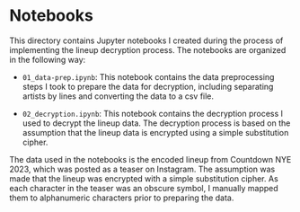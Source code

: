 # Notebooks

This directory contains Jupyter notebooks I created during the process of implementing the lineup decryption process. The notebooks are organized in the following way:

- `01_data-prep.ipynb`: This notebook contains the data preprocessing steps I took to prepare the data for decryption, including separating artists by lines and converting the data to a csv file.

- `02_decryption.ipynb`: This notebook contains the decryption process I used to decrypt the lineup data. The decryption process is based on the assumption that the lineup data is encrypted using a simple substitution cipher.

The data used in the notebooks is the encoded lineup from Countdown NYE 2023, which was posted as a teaser on Instagram. The assumption was made that the lineup was encrypted with a simple substitution cipher. As each character in the teaser was an obscure symbol, I manually mapped them to alphanumeric characters prior to preparing the data. 